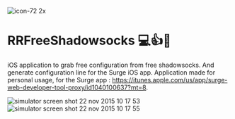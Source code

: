 ![icon-72 2x](https://cloud.githubusercontent.com/assets/3276768/11321630/8f5127f0-9102-11e5-8723-49048adba58c.png)
# RRFreeShadowsocks 💻👍🎉
iOS application to grab free configuration from free shadowsocks. And generate configuration line for the Surge iOS app.
Application made for personal usage, for the Surge app : https://itunes.apple.com/us/app/surge-web-developer-tool-proxy/id1040100637?mt=8. 

![simulator screen shot 22 nov 2015 10 17 53](https://cloud.githubusercontent.com/assets/3276768/11321645/0ce299ce-9103-11e5-8eff-e3f92772824f.png)
![simulator screen shot 22 nov 2015 10 17 55](https://cloud.githubusercontent.com/assets/3276768/11321646/0eb980e6-9103-11e5-8f04-ea9081ec644d.png)
